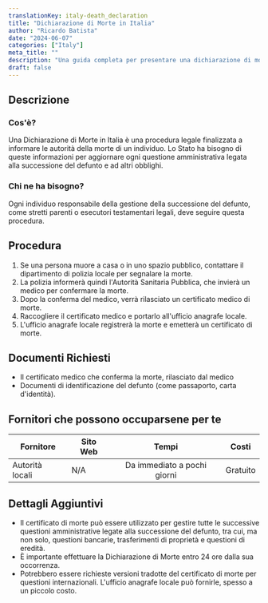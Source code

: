 ```yaml
---
translationKey: italy-death_declaration
title: "Dichiarazione di Morte in Italia"
author: "Ricardo Batista"
date: "2024-06-07"
categories: ["Italy"]
meta_title: ""
description: "Una guida completa per presentare una dichiarazione di morte in Italia"
draft: false
---
```


## Descrizione
### Cos'è?
Una Dichiarazione di Morte in Italia è una procedura legale finalizzata a informare le autorità della morte di un individuo. Lo Stato ha bisogno di queste informazioni per aggiornare ogni questione amministrativa legata alla successione del defunto e ad altri obblighi.

### Chi ne ha bisogno?
Ogni individuo responsabile della gestione della successione del defunto, come stretti parenti o esecutori testamentari legali, deve seguire questa procedura.

## Procedura
1. Se una persona muore a casa o in uno spazio pubblico, contattare il dipartimento di polizia locale per segnalare la morte.
2. La polizia informerà quindi l'Autorità Sanitaria Pubblica, che invierà un medico per confermare la morte.
3. Dopo la conferma del medico, verrà rilasciato un certificato medico di morte.
4. Raccogliere il certificato medico e portarlo all'ufficio anagrafe locale.
5. L'ufficio anagrafe locale registrerà la morte e emetterà un certificato di morte.

## Documenti Richiesti
- Il certificato medico che conferma la morte, rilasciato dal medico
- Documenti di identificazione del defunto (come passaporto, carta d'identità).

## Fornitori che possono occuparsene per te

| Fornitore       |     Sito Web    |     Tempi    |       Costi      |
| --------------- | --------------- |  :-------------: | :-------------: |
| Autorità locali      |  N/A       |      Da immediato a pochi giorni      |        Gratuito       |

## Dettagli Aggiuntivi
- Il certificato di morte può essere utilizzato per gestire tutte le successive questioni amministrative legate alla successione del defunto, tra cui, ma non solo, questioni bancarie, trasferimenti di proprietà e questioni di eredità.
- È importante effettuare la Dichiarazione di Morte entro 24 ore dalla sua occorrenza.
- Potrebbero essere richieste versioni tradotte del certificato di morte per questioni internazionali. L'ufficio anagrafe locale può fornirle, spesso a un piccolo costo.